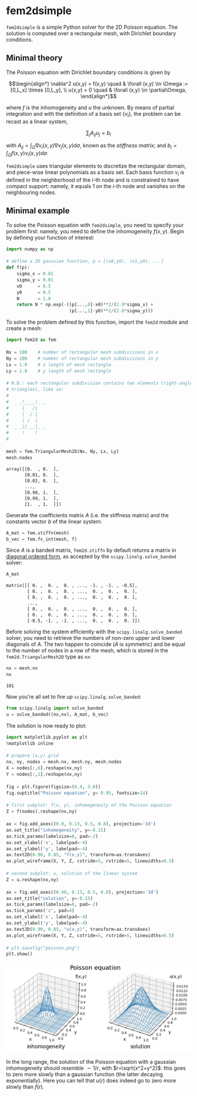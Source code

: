 fem2dsimple
=============

`fem2dsimple` is a simple Python solver for the 2D Poisson equation.  The solution is computed over a rectangular mesh, with Dirichlet boundary conditions.

Minimal theory
--------------
The Poisson equation with Dirichlet boundary conditions is given by

```math
\begin{align*}
\nabla^2 u(x,y) = f(x,y) \quad & \forall (x,y) \in \Omega := [0,L_x] \times [0,L_y], \\
u(x,y) = 0               \quad & \forall (x,y) \in \partial\Omega,
\end{align*}
```

where $f$ is the inhomogeneity and $u$ the unknown.  By means of partial integration and with the definition of a basis set $\{v_i\}$, the problem can be recast as a linear system,

$$
\sum_j A_{ij} u_j = b_i
$$

with $A_{ij} = \int_\Omega \nabla v_i(x,y) \nabla v_j(x,y) \mathrm d\sigma$, known as the *stiffness matrix*; and $b_i = \int_\Omega f(x,y) v_i(x,y) \mathrm d\sigma$.

`fem2dsimple` uses triangular elements to discretize the rectangular domain, and piece-wise linear polynomials as a basis set.  Each basis function $v_i$ is defined in the neighborhood of the $i$-th node and is constrained to have compact support: namely, it equals 1 on the $i$-th node and vanishes on the neighbouring nodes.

Minimal example
---------------
To solve the Poisson equation with `fem2dsimple`, you need to specify your problem first: namely, you need to define the inhomogeneity $f(x,y)$.  Begin by defining your function of interest:


```python
import numpy as np

# define a 2D gaussian function, p = [(x0,y0), (x1,y0), ...]
def f(p):
    sigma_x = 0.01
    sigma_y = 0.01
    x0      = 0.5
    y0      = 0.5
    N       = 1.0
    return N * np.exp(-((p[...,0]-x0)**2/(2.0*sigma_x) +
                        (p[...,1]-y0)**2/(2.0*sigma_y)))
```

To solve the problem defined by this function, import the `fem2d` module and create a mesh:


```python
import fem2d as fem

Nx = 100    # number of rectangular mesh subdivisions in x
Ny = 100    # number of rectangular mesh subdivisions in y
Lx = 1.0    # x length of mesh rectangle
Ly = 1.0    # y length of mesh rectangle

# N.B.: each rectangular subdivision contains two elements (right-angled
# triangles), like so:
#
#  _ _!____!_ _
#     |   /|
#     |  / |
#     | /  |
#  _ _|/___|_ _
#     !    !
#

mesh = fem.TriangularMesh2D(Nx, Ny, Lx, Ly)
mesh.nodes
```




    array([[0.  , 0.  ],
           [0.01, 0.  ],
           [0.02, 0.  ],
           ...,
           [0.98, 1.  ],
           [0.99, 1.  ],
           [1.  , 1.  ]])



Generate the coefficients matrix $A$ (i.e. the stiffness matrix) and the constants vector $b$ of the linear system:


```python
A_mat = fem.stiffn(mesh)
b_vec = fem.fv_int(mesh, f)
```

Since $A$ is a banded matrix, `fem2d.stiffn` by default returns a matrix in [diagonal ordered form](https://docs.scipy.org/doc/scipy/reference/generated/scipy.linalg.solve_banded.html), as accepted by the `scipy.linalg.solve_banded` solver:


```python
A_mat
```




    matrix([[ 0. ,  0. ,  0. , ..., -1. , -1. , -0.5],
            [ 0. ,  0. ,  0. , ...,  0. ,  0. ,  0. ],
            [ 0. ,  0. ,  0. , ...,  0. ,  0. ,  0. ],
            ...,
            [ 0. ,  0. ,  0. , ...,  0. ,  0. ,  0. ],
            [ 0. ,  0. ,  0. , ...,  0. ,  0. ,  0. ],
            [-0.5, -1. , -1. , ...,  0. ,  0. ,  0. ]])



Before solving the system efficiently with the `scipy.linalg.solve_banded` solver,  you need to retrieve the numbers of non-zero upper and lower diagonals of $A$.  The two happen to coincide ($A$ is symmetric) and be equal to the number of nodes in a row of the mesh, which is stored in the `fem2d.TriangularMesh2D` type as `nx`:


```python
nx = mesh.nx
nx
```




    101



Now you're all set to fire up `scipy.linalg.solve_banded`:


```python
from scipy.linalg import solve_banded
u = solve_banded((nx,nx), A_mat, b_vec)
```

The solution is now ready to plot:


```python
import matplotlib.pyplot as plt
%matplotlib inline

# prepare (x,y) grid
nx, ny, nodes = mesh.nx, mesh.ny, mesh.nodes
X = nodes[:,0].reshape(nx,ny)
Y = nodes[:,1].reshape(nx,ny)

fig = plt.figure(figsize=(6.4, 3.0))
fig.suptitle("Poisson equation", y= 0.95, fontsize=14)

# first subplot: f(x, y), inhomogeneity of the Poisson equation
Z = f(nodes).reshape(nx,ny)

ax = fig.add_axes((0.0, 0.13, 0.5, 0.8), projection='3d')
ax.set_title("inhomogeneity", y=-0.15)
ax.tick_params(labelsize=8, pad=-2)
ax.set_xlabel('x', labelpad=-4)
ax.set_ylabel('y', labelpad=-4)
ax.text2D(0.90, 0.85, "f(x,y)", transform=ax.transAxes)
ax.plot_wireframe(X, Y, Z, cstride=5, rstride=5, linewidths=0.5)

# second subplot: u, solution of the linear system
Z = u.reshape(nx,ny)

ax = fig.add_axes((0.48, 0.13, 0.5, 0.8), projection='3d')
ax.set_title("solution", y=-0.15)
ax.tick_params(labelsize=8, pad=-2)
ax.tick_params('z', pad=4)
ax.set_xlabel('x', labelpad=-4)
ax.set_ylabel('y', labelpad=-4)
ax.text2D(0.90, 0.85, "u(x,y)", transform=ax.transAxes)
ax.plot_wireframe(X, Y, Z, cstride=5, rstride=5, linewidths=0.5)

# plt.savefig("poisson.png")
plt.show()
```


    
![png](output_13_0.png)
    


In the long range, the solution of the Poisson equation with a gaussian inhomogeneity should resemble $\sim 1/r$, with $r=\sqrt{x^2+y^2}$: this goes to zero more slowly than a gaussian function (the latter decaying exponentially).  Here you can tell that $u(r)$ does indeed go to zero more slowly than $f(r)$.  
